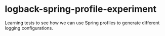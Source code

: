 logback-spring-profile-experiment
=================================

Learning tests to see how we can use Spring profiles to generate different logging configurations.